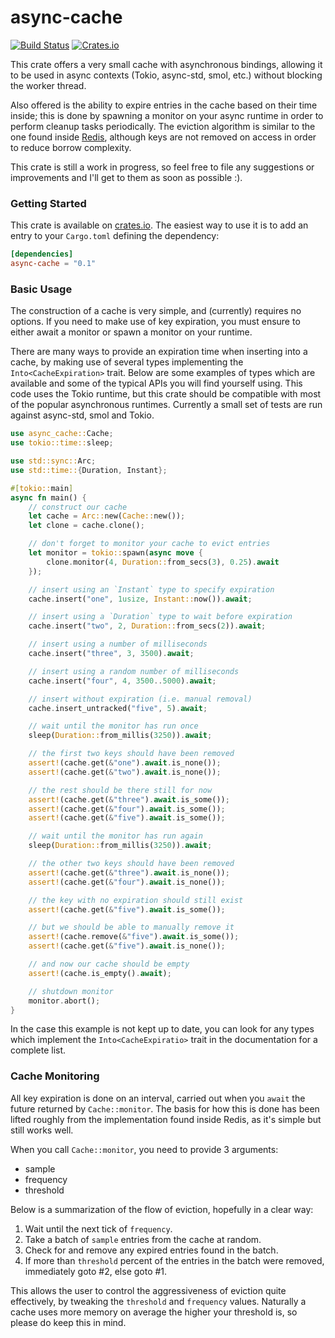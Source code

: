 # async-cache
[![Build Status](https://img.shields.io/travis/whitfin/async-cache.svg)](https://travis-ci.org/whitfin/async-cache.rs)
[![Crates.io](https://img.shields.io/crates/v/async-cache.svg)](https://crates.io/crates/async-cache.rs)

This crate offers a very small cache with asynchronous bindings, allowing it to be
used in async contexts (Tokio, async-std, smol, etc.) without blocking the worker
thread.

Also offered is the ability to expire entries in the cache based on their time
inside; this is done by spawning a monitor on your async runtime in order to
perform cleanup tasks periodically. The eviction algorithm is similar to the one
found inside [Redis](https://redis.io/commands/expire), although keys are not
removed on access in order to reduce borrow complexity.

This crate is still a work in progress, so feel free to file any suggestions or
improvements and I'll get to them as soon as possible :).

### Getting Started

This crate is available on [crates.io](https://crates.io/crates/async-cache). The
easiest way to use it is to add an entry to your `Cargo.toml` defining the dependency:

```toml
[dependencies]
async-cache = "0.1"
```

### Basic Usage

The construction of a cache is very simple, and (currently) requires no options. If
you need to make use of key expiration, you must ensure to either await a monitor or
spawn a monitor on your runtime.

There are many ways to provide an expiration time when inserting into a cache, by
making use of several types implementing the `Into<CacheExpiration>` trait. Below
are some examples of types which are available and some of the typical APIs you
will find yourself using. This code uses the Tokio runtime, but this crate should
be compatible with most of the popular asynchronous runtimes. Currently a small
set of tests are run against async-std, smol and Tokio.

```rust
use async_cache::Cache;
use tokio::time::sleep;

use std::sync::Arc;
use std::time::{Duration, Instant};

#[tokio::main]
async fn main() {
    // construct our cache
    let cache = Arc::new(Cache::new());
    let clone = cache.clone();

    // don't forget to monitor your cache to evict entries
    let monitor = tokio::spawn(async move {
        clone.monitor(4, Duration::from_secs(3), 0.25).await
    });

    // insert using an `Instant` type to specify expiration
    cache.insert("one", 1usize, Instant::now()).await;

    // insert using a `Duration` type to wait before expiration
    cache.insert("two", 2, Duration::from_secs(2)).await;

    // insert using a number of milliseconds
    cache.insert("three", 3, 3500).await;

    // insert using a random number of milliseconds
    cache.insert("four", 4, 3500..5000).await;

    // insert without expiration (i.e. manual removal)
    cache.insert_untracked("five", 5).await;

    // wait until the monitor has run once
    sleep(Duration::from_millis(3250)).await;

    // the first two keys should have been removed
    assert!(cache.get(&"one").await.is_none());
    assert!(cache.get(&"two").await.is_none());

    // the rest should be there still for now
    assert!(cache.get(&"three").await.is_some());
    assert!(cache.get(&"four").await.is_some());
    assert!(cache.get(&"five").await.is_some());

    // wait until the monitor has run again
    sleep(Duration::from_millis(3250)).await;

    // the other two keys should have been removed
    assert!(cache.get(&"three").await.is_none());
    assert!(cache.get(&"four").await.is_none());

    // the key with no expiration should still exist
    assert!(cache.get(&"five").await.is_some());

    // but we should be able to manually remove it
    assert!(cache.remove(&"five").await.is_some());
    assert!(cache.get(&"five").await.is_none());

    // and now our cache should be empty
    assert!(cache.is_empty().await);

    // shutdown monitor
    monitor.abort();
}

```

In the case this example is not kept up to date, you can look for any types which
implement the `Into<CacheExpiratio>` trait in the documentation for a complete list.

### Cache Monitoring

All key expiration is done on an interval, carried out when you `await` the future
returned by `Cache::monitor`. The basis for how this is done has been lifted roughly
from the implementation found inside Redis, as it's simple but still works well.

When you call `Cache::monitor`, you need to provide 3 arguments:

* sample
* frequency
* threshold

Below is a summarization of the flow of eviction, hopefully in a clear way:

1. Wait until the next tick of `frequency`.
2. Take a batch of `sample` entries from the cache at random.
3. Check for and remove any expired entries found in the batch.
4. If more than `threshold` percent of the entries in the batch were removed,
   immediately goto #2, else goto #1.

This allows the user to control the aggressiveness of eviction quite effectively,
by tweaking the `threshold` and `frequency` values. Naturally a cache uses more
memory on average the higher your threshold is, so please do keep this in mind.
